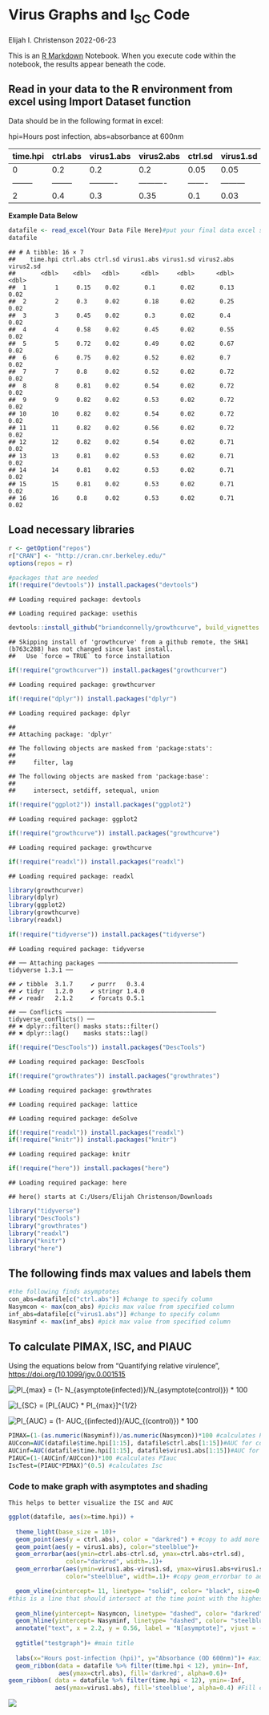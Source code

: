 Virus Graphs and I<sub>SC</sub> Code
================
Elijah I. Christenson
2022-06-23

This is an [R Markdown](http://rmarkdown.rstudio.com) Notebook. When you
execute code within the notebook, the results appear beneath the code.

## Read in your data to the R environment from excel using Import Dataset function

Data should be in the following format in excel:

hpi=Hours post infection, abs=absorbance at 600nm

| time.hpi | ctrl.abs | virus1.abs | virus2.abs | ctrl.sd | virus1.sd | virus2.sd |
|----------|----------|------------|------------|---------|-----------|-----------|
| 0        | 0.2      | 0.2        | 0.2        | 0.05    | 0.05      | 0.05      |
| ——–      | ——–      | ———-       | ———-       | ——-     | ———       | ——–       |
| 2        | 0.4      | 0.3        | 0.35       | 0.1     | 0.03      | 0.02      |

**Example Data Below**

``` r
datafile <- read_excel(Your Data File Here)#put your final data excel sheet here
datafile
```

    ## # A tibble: 16 × 7
    ##    time.hpi ctrl.abs ctrl.sd virus1.abs virus1.sd virus2.abs virus2.sd
    ##       <dbl>    <dbl>   <dbl>      <dbl>     <dbl>      <dbl>     <dbl>
    ##  1        1     0.15    0.02       0.1       0.02       0.13      0.02
    ##  2        2     0.3     0.02       0.18      0.02       0.25      0.02
    ##  3        3     0.45    0.02       0.3       0.02       0.4       0.02
    ##  4        4     0.58    0.02       0.45      0.02       0.55      0.02
    ##  5        5     0.72    0.02       0.49      0.02       0.67      0.02
    ##  6        6     0.75    0.02       0.52      0.02       0.7       0.02
    ##  7        7     0.8     0.02       0.52      0.02       0.72      0.02
    ##  8        8     0.81    0.02       0.54      0.02       0.72      0.02
    ##  9        9     0.82    0.02       0.53      0.02       0.72      0.02
    ## 10       10     0.82    0.02       0.54      0.02       0.72      0.02
    ## 11       11     0.82    0.02       0.56      0.02       0.72      0.02
    ## 12       12     0.82    0.02       0.54      0.02       0.71      0.02
    ## 13       13     0.81    0.02       0.53      0.02       0.71      0.02
    ## 14       14     0.81    0.02       0.53      0.02       0.71      0.02
    ## 15       15     0.81    0.02       0.53      0.02       0.71      0.02
    ## 16       16     0.8     0.02       0.53      0.02       0.71      0.02

## Load necessary libraries

``` r
r <- getOption("repos")
r["CRAN"] <- "http://cran.cnr.berkeley.edu/"
options(repos = r)

#packages that are needed
if(!require("devtools")) install.packages("devtools")
```

    ## Loading required package: devtools

    ## Loading required package: usethis

``` r
devtools::install_github("briandconnelly/growthcurve", build_vignettes = TRUE)
```

    ## Skipping install of 'growthcurve' from a github remote, the SHA1 (b763c288) has not changed since last install.
    ##   Use `force = TRUE` to force installation

``` r
if(!require("growthcurver")) install.packages("growthcurver")
```

    ## Loading required package: growthcurver

``` r
if(!require("dplyr")) install.packages("dplyr")
```

    ## Loading required package: dplyr

    ## 
    ## Attaching package: 'dplyr'

    ## The following objects are masked from 'package:stats':
    ## 
    ##     filter, lag

    ## The following objects are masked from 'package:base':
    ## 
    ##     intersect, setdiff, setequal, union

``` r
if(!require("ggplot2")) install.packages("ggplot2")
```

    ## Loading required package: ggplot2

``` r
if(!require("growthcurve")) install.packages("growthcurve")
```

    ## Loading required package: growthcurve

``` r
if(!require("readxl")) install.packages("readxl")
```

    ## Loading required package: readxl

``` r
library(growthcurver)
library(dplyr)
library(ggplot2)
library(growthcurve)
library(readxl)
```




``` r
if(!require("tidyverse")) install.packages("tidyverse")
```

    ## Loading required package: tidyverse

    ## ── Attaching packages ─────────────────────────────────────── tidyverse 1.3.1 ──

    ## ✔ tibble  3.1.7     ✔ purrr   0.3.4
    ## ✔ tidyr   1.2.0     ✔ stringr 1.4.0
    ## ✔ readr   2.1.2     ✔ forcats 0.5.1

    ## ── Conflicts ────────────────────────────────────────── tidyverse_conflicts() ──
    ## ✖ dplyr::filter() masks stats::filter()
    ## ✖ dplyr::lag()    masks stats::lag()

``` r
if(!require("DescTools")) install.packages("DescTools")
```

    ## Loading required package: DescTools

``` r
if(!require("growthrates")) install.packages("growthrates")
```

    ## Loading required package: growthrates

    ## Loading required package: lattice

    ## Loading required package: deSolve

``` r
if(!require("readxl")) install.packages("readxl")
if(!require("knitr")) install.packages("knitr")
```

    ## Loading required package: knitr

``` r
if(!require("here")) install.packages("here")
```

    ## Loading required package: here

    ## here() starts at C:/Users/Elijah Christenson/Downloads

``` r
library("tidyverse")
library("DescTools") 
library("growthrates")
library("readxl") 
library("knitr")
library("here")
```

## The following finds max values and labels them 

``` r
#the following finds asymptotes
con_abs=datafile[c("ctrl.abs")] #change to specify column
Nasymcon <- max(con_abs) #picks max value from specified column
inf_abs=datafile[c("virus1.abs")] #change to specify column
Nasyminf <- max(inf_abs) #pick max value from specified column
```

## To calculate PIMAX, ISC, and PIAUC
Using the equations below from “Quantifying relative virulence”,
<https://doi.org/10.1099/jgv.0.001515>

![PI\_{max} = (1- N\_{asymptote(infected)}/N\_{asymptote(control)}) \* 100](https://latex.codecogs.com/png.image?%5Cdpi%7B110%7D&space;%5Cbg_white&space;PI_%7Bmax%7D%20%3D%20%281-%20N_%7Basymptote%28infected%29%7D%2FN_%7Basymptote%28control%29%7D%29%20%2A%20100 "PI_{max} = (1- N_{asymptote(infected)}/N_{asymptote(control)}) * 100")

![I\_{SC} = \[PI\_{AUC} \* PI\_{max}\]^{1/2}](https://latex.codecogs.com/png.image?%5Cdpi%7B110%7D&space;%5Cbg_white&space;I_%7BSC%7D%20%3D%20%5BPI_%7BAUC%7D%20%2A%20PI_%7Bmax%7D%5D%5E%7B1%2F2%7D "I_{SC} = [PI_{AUC} * PI_{max}]^{1/2}")

![PI\_{AUC} = (1- AUC\_{(infected)}/AUC\_{(control)}) \* 100](https://latex.codecogs.com/png.image?%5Cdpi%7B110%7D&space;%5Cbg_white&space;PI_%7BAUC%7D%20%3D%20%281-%20AUC_%7B%28infected%29%7D%2FAUC_%7B%28control%29%7D%29%20%2A%20100 "PI_{AUC} = (1- AUC_{(infected)}/AUC_{(control)}) * 100")

``` r
PIMAX=(1-(as.numeric(Nasyminf))/as.numeric(Nasymcon))*100 #calculates PImax
AUCcon=AUC(datafile$time.hpi[1:15], datafile$ctrl.abs[1:15])#AUC for control, change ratio as needed, ratio should be [1:total number of time points to include]
AUCinf=AUC(datafile$time.hpi[1:15], datafile$virus1.abs[1:15])#AUC for infected, change ratio as needed 
PIAUC=(1-(AUCinf/AUCcon))*100 #calculates PIauc
IscTest=(PIAUC*PIMAX)^(0.5) #calculates Isc
```

### Code to make graph with asymptotes and shading

    This helps to better visualize the ISC and AUC

``` r
ggplot(datafile, aes(x=time.hpi)) + 
  
  theme_light(base_size = 10)+
  geom_point(aes(y = ctrl.abs), color = "darkred") + #copy to add more datasets
  geom_point(aes(y = virus1.abs), color="steelblue")+
  geom_errorbar(aes(ymin=ctrl.abs-ctrl.sd, ymax=ctrl.abs+ctrl.sd),
                color="darkred", width=.1)+
  geom_errorbar(aes(ymin=virus1.abs-virus1.sd, ymax=virus1.abs+virus1.sd),
                color="steelblue", width=.1)+ #copy geom_errorbar to add data

  geom_vline(xintercept= 11, linetype= "solid", color= "black", size=0.75)+ 
#this is a line that should intersect at the time point with the highest absorbance value on the control
  
  geom_hline(yintercept= Nasymcon, linetype= "dashed", color= "darkred", size=0.70)+ #Horizontal lines, intersect curve at highest absorbance value, adjust manually
  geom_hline(yintercept= Nasyminf, linetype= "dashed", color= "steelblue", size=0.70)+
  annotate("text", x = 2.2, y = 0.56, label = "N[asymptote]", vjust = -0.5)+ #dashed line labels, adjust to where you want it on graph
  
  ggtitle("testgraph")+ #main title
  
  labs(x="Hours post-infection (hpi)", y="Absorbance (OD 600nm)")+ #axis labels
  geom_ribbon(data = datafile %>% filter(time.hpi < 12), ymin=-Inf, 
              aes(ymax=ctrl.abs), fill='darkred', alpha=0.6)+ 
geom_ribbon( data = datafile %>% filter(time.hpi < 12), ymin=-Inf, 
             aes(ymax=virus1.abs), fill='steelblue', alpha=0.4) #Fill colors, you will need to change the (time.hpi < intercept+1) argument to one integer higher than your vertical x-intercept line
```

![](Virus-Graph-and-Isc-Code-Elijah-Christenson-Final_files/figure-gfm/unnamed-chunk-7-1.png)<!-- -->
